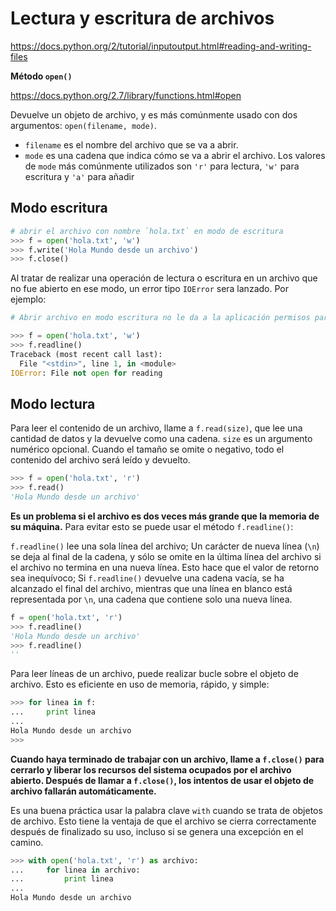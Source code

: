 # Lectura y escritura de archivos

https://docs.python.org/2/tutorial/inputoutput.html#reading-and-writing-files


**Método `open()`**

https://docs.python.org/2.7/library/functions.html#open

Devuelve un objeto de archivo, y es más comúnmente usado con dos argumentos: `open(filename, mode)`.

- `filename` es el nombre del archivo que se va a abrir.
- `mode` es una cadena que indica cómo se va a abrir el archivo.
   Los valores de `mode` más comúnmente utilizados son `'r'` para lectura, `'w'` para escritura y `'a'` para añadir

## Modo escritura
``` python
# abrir el archivo con nombre `hola.txt` en modo de escritura
>>> f = open('hola.txt', 'w')
>>> f.write('Hola Mundo desde un archivo')
>>> f.close()
```
Al tratar de realizar una operación de lectura o escritura en un archivo que no fue abierto en ese modo, un error tipo `IOError`
sera lanzado. Por ejemplo:
``` python
# Abrir archivo en modo escritura no le da a la aplicación permisos para ejecutar acciones de lectura.

>>> f = open('hola.txt', 'w')
>>> f.readline()
Traceback (most recent call last):
  File "<stdin>", line 1, in <module>
IOError: File not open for reading
```

## Modo lectura
Para leer el contenido de un archivo, llame a `f.read(size)`, que lee una cantidad de datos y la devuelve como una cadena.
`size` es un argumento numérico opcional. Cuando el tamaño se omite o negativo, todo el contenido del archivo será leído y
devuelto.

``` python
>>> f = open('hola.txt', 'r')
>>> f.read()    
'Hola Mundo desde un archivo'
```

 **Es un problema si el archivo es dos veces más grande que la memoria de su máquina.** Para evitar esto se puede usar
 el método `f.readline()`:
 
`f.readline()` lee una sola línea del archivo; Un carácter de nueva línea (`\n`) se deja al final de la cadena, y
sólo se omite en la última línea del archivo si el archivo no termina en una nueva línea.
Esto hace que el valor de retorno sea inequívoco; Si `f.readline()` devuelve una cadena vacía,
se ha alcanzado el final del archivo, mientras que una línea en blanco está representada por `\n`,
una cadena que contiene solo una nueva línea.

``` python
f = open('hola.txt', 'r')
>>> f.readline()
'Hola Mundo desde un archivo'
>>> f.readline()
''
```

Para leer líneas de un archivo, puede realizar bucle sobre el objeto de archivo.
Esto es eficiente en uso de memoria, rápido, y simple:

``` python
>>> for linea in f:
...     print linea
... 
Hola Mundo desde un archivo
>>> 
```

**Cuando haya terminado de trabajar con un archivo, llame a `f.close()` para cerrarlo y liberar los recursos del sistema ocupados por el archivo abierto. Después de llamar a `f.close()`, los intentos de usar el objeto de archivo fallarán automáticamente.**

Es una buena práctica usar la palabra clave `with` cuando se trata de objetos de archivo. Esto tiene la ventaja de que el archivo se cierra correctamente después de finalizado su uso, incluso si se genera una excepción en el camino.

``` python
>>> with open('hola.txt', 'r') as archivo:
...     for linea in archivo:
...         print linea
... 
Hola Mundo desde un archivo
```
